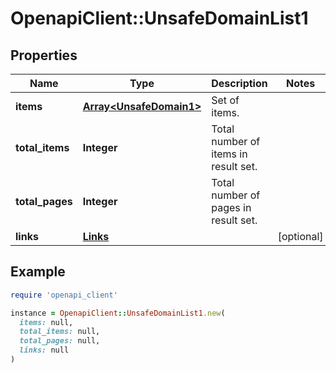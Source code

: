 # OpenapiClient::UnsafeDomainList1

## Properties

| Name | Type | Description | Notes |
| ---- | ---- | ----------- | ----- |
| **items** | [**Array&lt;UnsafeDomain1&gt;**](UnsafeDomain1.md) | Set of items. |  |
| **total_items** | **Integer** | Total number of items in result set. |  |
| **total_pages** | **Integer** | Total number of pages in result set. |  |
| **links** | [**Links**](Links.md) |  | [optional] |

## Example

```ruby
require 'openapi_client'

instance = OpenapiClient::UnsafeDomainList1.new(
  items: null,
  total_items: null,
  total_pages: null,
  links: null
)
```

